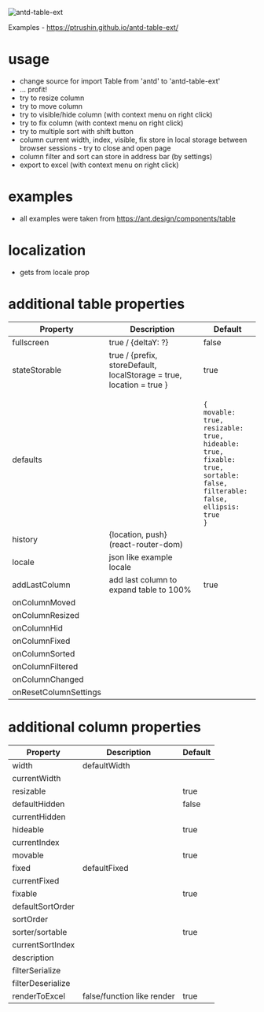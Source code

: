 ![antd-table-ext](https://user-images.githubusercontent.com/31502778/219711126-03bb3eed-9a03-44c1-9316-4b98e5b932b6.gif)

Examples - https://ptrushin.github.io/antd-table-ext/

# usage
* change source for import Table from 'antd' to 'antd-table-ext'
* ... profit!
* try to resize column
* try to move column
* try to visible/hide column (with context menu on right click)
* try to fix column (with context menu on right click)
* try to multiple sort with shift button
* column current width, index, visible, fix store in local storage between browser sessions - try to close and open page
* column filter and sort can store in address bar (by settings)
* export to excel (with context menu on right click)

# examples
* all examples were taken from https://ant.design/components/table

# localization
* gets from locale prop

# additional table properties
Property | Description| Default
-|-|-
fullscreen | true / {deltaY: ?} | false
stateStorable | true / {prefix, storeDefault, localStorage = true, location = true } | true
defaults | | <code><br/>{<br/>movable: true,<br/>resizable: true,<br/>hideable: true,<br/>fixable: true,<br/>sortable: false,<br/>filterable: false,<br/>ellipsis: true<br/>}</code>
history | {location, push} (react-router-dom) |
locale | json like example locale |
addLastColumn | add last column to expand table to 100% | true
onColumnMoved ||
onColumnResized ||
onColumnHid ||
onColumnFixed ||
onColumnSorted ||
onColumnFiltered ||
onColumnChanged ||
onResetColumnSettings ||

# additional column properties
Property | Description| Default
-|-|-
width | defaultWidth |
currentWidth || 
resizable || true
defaultHidden || false
currentHidden || 
hideable || true
currentIndex ||
movable || true
fixed | defaultFixed |
currentFixed ||
fixable || true
defaultSortOrder ||
sortOrder || 
sorter/sortable || true
currentSortIndex ||
description ||
filterSerialize ||
filterDeserialize ||
renderToExcel | false/function like render | true

